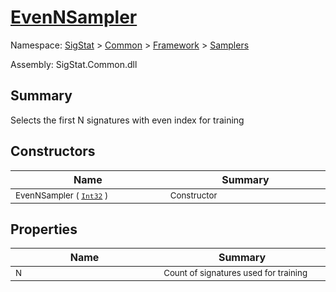 # [EvenNSampler](./EvenNSampler.md)

Namespace: [SigStat]() > [Common](./../../README.md) > [Framework]() > [Samplers](./README.md)

Assembly: SigStat.Common.dll

## Summary
Selects the first N signatures with even index for training

## Constructors

| Name<img width=300> | Summary<img width=300> | 
| --- | --- | 
| <sub>EvenNSampler ( [`Int32`](https://docs.microsoft.com/en-us/dotnet/api/System.Int32) )</sub>| <sub>Constructor</sub>| <br>


## Properties

| Name<img width=300> | Summary<img width=300> | 
| --- | --- | 
| <sub>N</sub>| <sub>Count of signatures used for training</sub>| <br>


